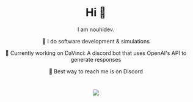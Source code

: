 <div align="center">
  
# Hi 👋

I am nouhidev.

🔹 I do software development & simulations
  
🔹 Currently working on DaVinci: A discord bot that uses OpenAI's API to generate responses

🔹 Best way to reach me is on Discord
  
  
# ![](https://komarev.com/ghpvc/?username=NouhiDev&color=blue&style=for-the-badge)
  
</div>
